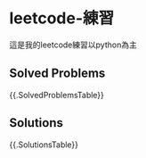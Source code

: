 # leetcode-練習
這是我的leetcode練習以python為主
## Solved Problems

{{.SolvedProblemsTable}}

## Solutions

{{.SolutionsTable}}
